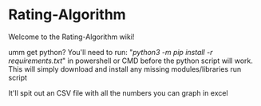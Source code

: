 # Rating-Algorithm
Welcome to the Rating-Algorithm wiki!

umm
get python?
You'll need to run: "*python3 -m pip install -r requirements.txt*" in powershell or CMD before the python script will work. This will simply download and install any missing modules/libraries
run script

It'll spit out an CSV file with all the numbers you can graph in excel
